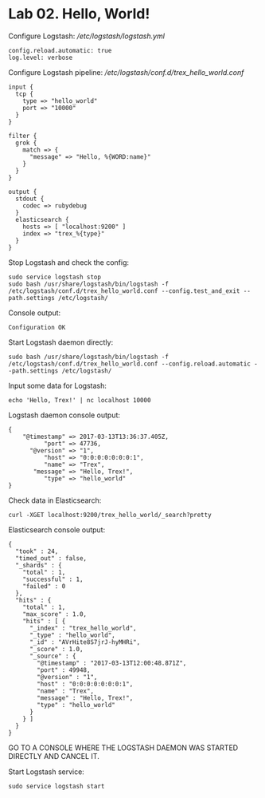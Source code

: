 # Lab 02. Hello, World!

Configure Logstash:
_/etc/logstash/logstash.yml_
```
config.reload.automatic: true
log.level: verbose
```

Configure Logstash pipeline:
_/etc/logstash/conf.d/trex_hello_world.conf_ 

```
input {
  tcp {
    type => "hello_world"
    port => "10000"
  }
}

filter {
  grok {
    match => { 
      "message" => "Hello, %{WORD:name}" 
    }
  }
}

output {
  stdout {
    codec => rubydebug
  }
  elasticsearch {
    hosts => [ "localhost:9200" ]
    index => "trex_%{type}"
  }
}
```

Stop Logstash and check the config:
```
sudo service logstash stop
sudo bash /usr/share/logstash/bin/logstash -f /etc/logstash/conf.d/trex_hello_world.conf --config.test_and_exit --path.settings /etc/logstash/
```

Console output:
```
Configuration OK
```

Start Logstash daemon directly:
```
sudo bash /usr/share/logstash/bin/logstash -f /etc/logstash/conf.d/trex_hello_world.conf --config.reload.automatic --path.settings /etc/logstash/
```

Input some data for Logstash:
```
echo 'Hello, Trex!' | nc localhost 10000
```

Logstash daemon console output:
```
{   
    "@timestamp" => 2017-03-13T13:36:37.405Z,
          "port" => 47736,
      "@version" => "1",
          "host" => "0:0:0:0:0:0:0:1",
          "name" => "Trex",
       "message" => "Hello, Trex!",
          "type" => "hello_world"
}
```


Check data in Elasticsearch:
```
curl -XGET localhost:9200/trex_hello_world/_search?pretty
```

Elasticsearch console output:
```
{ 
  "took" : 24,
  "timed_out" : false,
  "_shards" : {
    "total" : 1,
    "successful" : 1,
    "failed" : 0
  },
  "hits" : {
    "total" : 1,
    "max_score" : 1.0,
    "hits" : [ {
      "_index" : "trex_hello_world",
      "_type" : "hello_world",
      "_id" : "AVrHite8S7jrJ-hyMHRi",
      "_score" : 1.0,
      "_source" : {
        "@timestamp" : "2017-03-13T12:00:48.871Z",
        "port" : 49948,
        "@version" : "1",
        "host" : "0:0:0:0:0:0:0:1",
        "name" : "Trex",
        "message" : "Hello, Trex!",
        "type" : "hello_world"
      }
    } ]
  }
}

```

GO TO A CONSOLE WHERE THE LOGSTASH DAEMON WAS STARTED DIRECTLY AND CANCEL IT.

Start Logstash service:
```
sudo service logstash start
```

